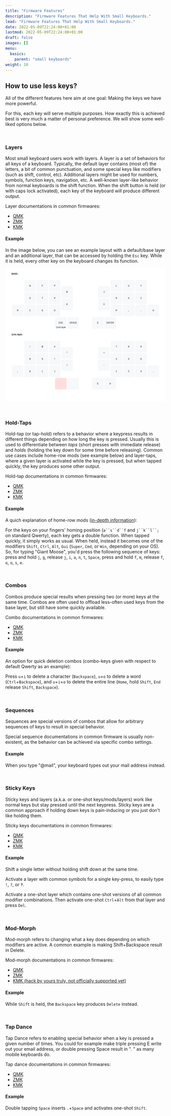 ```yaml
---
title: "Firmware Features"
description: "Firmware Features That Help With Small Keyboards."
lead: "Firmware Features That Help With Small Keyboards."
date: 2022-05-09T22:24:00+01:00
lastmod: 2022-05-09T22:24:00+01:00
draft: false
images: []
menu:
  basics:
    parent: "small keyboards"
weight: 10
---
```



## How to use less keys?
All of the different features here aim at one goal:
Making the keys we have more powerful.

For this, each key will serve multiple purposes.
How exactly this is achieved best is very much a matter of personal preference.
We will show some well-liked options below.

<br />

### Layers
Most small keyboard users work with layers.
A layer is a set of behaviors for all keys of a keyboard.
Typically, the default layer contains (most of) the letters, a bit of common punctuation, and some special keys like modifiers (such as shift, control, etc).
Additional layers might be used for numbers, symbols, function keys, navigation, etc.
A well-known layer-like behavior from normal keyboards is the shift function.
When the shift button is held (or with caps lock activated), each key of the keyboard will produce different output.

Layer documentations in common firmwares:
- [QMK](https://docs.qmk.fm/#/feature_layers)
- [ZMK](https://zmk.dev/docs/behaviors/layers)
- [KMK](https://github.com/KMKfw/kmk_firmware/blob/master/docs/en/layers.md)

#### Example

In the image below, you can see an example layout with a default/base layer and an additional layer, that can be accessed by holding the `Esc` key.
While it is held, every other key on the keyboard changes its function.

![example-layer](layer_example.svg)

<br />

### Hold-Taps
Hold-tap (or tap-hold) refers to a behavior where a keypress results in different things depending on how long the key is pressed.
Usually this is used to differentiate between *taps* (short presses with immediate release) and *holds* (holding the key down for some time before releasing).
Common use cases include home-row mods (see example below) and layer-taps, where a given layer is activated while the key is pressed, but when tapped quickly, the key produces some other output.

Hold-tap documentations in common firmwares:
- [QMK](https://docs.qmk.fm/#/tap_hold)
- [ZMK](https://zmk.dev/docs/behaviors/hold-tap)
- [KMK](https://github.com/KMKfw/kmk_firmware/blob/master/docs/en/holdtap.md)

#### Example
A quich explanation of home-row mods ([in-depth information](https://precondition.github.io/home-row-mods)):

For the keys on your fingers' homing position (`a``s``d``f` and `j``k``l``;` on standard Qwerty), each key gets a double function.
When tapped quickly, it simply works as usual.
When held, instead it becomes one of the modifiers `Shift`, `Ctrl`, `Alt`, `Gui` (`Super`, `Cmd`, or `Win`, depending on your OS).
So, for typing "Giant Moose", you'd press the following sequence of keys:
press and hold `j`, `g`, release `j`,  `i`, `a`, `n`, `t`, `Space`, press and hold `f`, `m`, release `f`, `o`, `o`, `s`, `e`.

<br />

### Combos
Combos produce special results when pressing two (or more) keys at the same time.
Combos are often used to offload less-often used keys from the base layer, but still have some quickly available.

Combo documentations in common firmwares:
- [QMK](https://docs.qmk.fm/#/feature_combo)
- [ZMK](https://zmk.dev/docs/features/combos)
- [KMK](https://github.com/KMKfw/kmk_firmware/blob/master/docs/en/combos.md)

#### Example
An option for quick deletion combos (combo-keys given with respect to default Qwerty as an example):

Press `u`+`i` to delete a character (`Backspace`), `u`+`o` to delete a word (`Ctrl`+`Backspace`), and `u`+`i`+`o` to delete the entire line (`Home`, hold `Shift`, `End` release `Shift`, `Backspace`).

<br />

### Sequences
Sequences are special versions of combos that allow for arbitrary sequences of keys to result in special behavior.

Special sequence documentations in common firmware is usually non-existent, as the behavior can be achieved via specific combo settings.

#### Example
When you type "@mail", your keyboard types out your mail address instead.

<br />

### Sticky Keys
Sticky keys and layers (a.k.a. or one-shot keys/mods/layers) work like normal keys but stay pressed until the next keypress.
Sticky keys are a common approach if holding down keys is pain-inducing or you just don't like holding them.

Sticky keys documentations in common firmwares:
- [QMK](https://docs.qmk.fm/#/one_shot_keys)
- [ZMK](https://zmk.dev/docs/behaviors/sticky-key)
- [KMK](https://github.com/KMKfw/kmk_firmware/blob/master/docs/en/oneshot.md)

#### Example
Shift a single letter without holding shift down at the same time.

Activate a layer with common symbols for a single key-press, to easily type `!`, `?`, or `‽`.

Activate a one-shot layer which contains one-shot versions of all common modifier combinations.
Then activate one-shot `Ctrl`+`Alt` from that layer and press `Del`.

<br />

### Mod-Morph
Mod-morph refers to changing what a key does depending on which modifiers are active.
A common example is making Shift+Backspace result in Delete.

Mod-morph documentations in common firmwares:
- [QMK](https://docs.qmk.fm/#/feature_key_overrides)
- [ZMK](https://zmk.dev/docs/behaviors/mod-morph)
- [KMK (hack by yours truly, not officially supported yet)](https://github.com/KMKfw/kmk_firmware/issues/409#issuecomment-1468757881)

#### Example
While `Shift` is held, the `Backspace` key produces `Delete` instead.

<br />

### Tap Dance
Tap Dance refers to enabling special behavior when a key is pressed a given number of times.
You could for example make triple pressing E write out your email address, or double pressing Space result in ". " as many mobile keyboards do.

Tap dance documentations in common firmwares:
- [QMK](https://docs.qmk.fm/#/feature_tap_dance)
- [ZMK](https://zmk.dev/docs/behaviors/tap-dance)
- [KMK](https://github.com/KMKfw/kmk_firmware/blob/master/docs/en/tapdance.md)

#### Example
Double tapping `Space` inserts `.`+`Space` and activates one-shot `Shift`.
